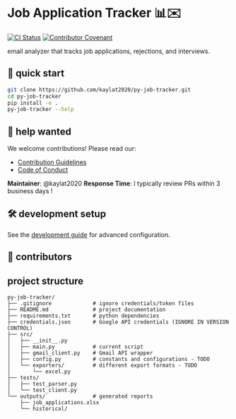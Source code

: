 # Job Application Tracker 📊✉️

[![CI Status](https://github.com/kaylat2020/py-job-tracker/actions/workflows/ci.yml/badge.svg)](https://github.com/kaylat2020/py-job-tracker/actions)
[![Contributor Covenant](https://img.shields.io/badge/Contributor%20Covenant-2.1-4baaaa.svg)](CODE_OF_CONDUCT.md)

email analyzer that tracks job applications, rejections, and interviews.

## 🚀 quick start

```bash
git clone https://github.com/kaylat2020/py-job-tracker.git
cd py-job-tracker
pip install -e .
py-job-tracker --help
```

## 🤝 help wanted

We welcome contributions! Please read our:

- [Contribution Guidelines](CONTRIBUTING.md)
- [Code of Conduct](CODE_OF_CONDUCT.md)

**Maintainer**: @kaylat2020
**Response Time**: I typically review PRs within 3 business days !

## 🛠️ development setup

See the [development guide](docs/DEVELOPMENT.md) for advanced configuration.

## 🌟 contributors

<!-- ALL-CONTRIBUTORS-LIST:START - Do not remove -->
<!-- ALL-CONTRIBUTORS-LIST:END -->

## project structure

```
py-job-tracker/
├── .gitignore             # ignore credentials/token files
├── README.md              # project documentation
├── requirements.txt       # python dependencies
├── credentials.json       # Google API credentials (IGNORE IN VERSION CONTROL)
├── src/
│   ├── __init__.py
│   ├── main.py            # current script
│   ├── gmail_client.py    # Gmail API wrapper
│   ├── config.py          # constants and configurations - TODO
│   └── exporters/         # different export formats - TODO
│       └── excel.py
├── tests/
│   ├── test_parser.py
│   └── test_client.py
└── outputs/               # generated reports
    ├── job_applications.xlsx
    └── historical/
```

